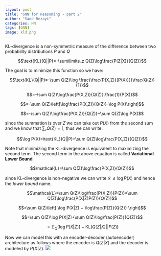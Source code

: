 ```yaml
---
layout: post
title: "GNN for Reasoning - part 2"
author: "Saed Rezayi"
categories: NN
tags: [GNN]
image: kld.png
---
```


KL-divergence is a non-symmetric measure of the difference between two probability distributions $P$ and $Q$

$$\text{KL}(Q||P)=-\sum\limits_z Q(Z)\log\frac{P(Z|X)}{Q(Z)}$$

The goal is to minimize this function so we have:

$$\text{KL}(Q||P)=-\sum Q(Z)\log \frac{\frac{P(X,Z)}{P(X)}}{\frac{Q(Z)}{1}}$$

$$=-\sum Q(Z)\log\frac{P(X,Z)}{Q(Z)}.\frac{1}{P(X)}$$

$$=-\sum Q(Z)\left[\log\frac{P(X,Z)}{Q(Z)}-\log P(X)\right]$$

$$=-\sum Q(Z)\log\frac{P(X,Z)}{Q(Z)}+\sum Q(Z)\log P(X)$$

since the summation is over $Z$ we can take out $P(X)$ from the second sum and we know that $\sum_z Q(Z)=1$, thus we can write:

$$\log P(X)=\text{KL}(Q||P)+\sum Q(Z)\log\frac{P(X,Z)}{Q(Z)}$$

Note that minimizing the KL-divergence is equivalent to maximizing the second term. The second term in the above equation is called **Variational Lower Bound**

$$\mathcal{L}=\sum Q(Z)\log\frac{P(X,Z)}{Q(Z)}$$

since KL-divergence is non-negative we can write $\mathcal{L}\leq\log P(X)$ and hence the *lower bound* name.

$$\mathcal{L}=\sum Q(Z)\log\frac{P(X,Z)}{P(Z)}=\sum Q(Z)\log\frac{P(X|Z)P(Z)}{Q(Z)}$$

$$=\sum Q(Z)\left[ \log P(X|Z) + \log\frac{P(Z)}{Q(Z)} \right]$$

$$=\sum Q(Z)\log P(X|Z)+\sum Q(Z)\log\frac{P(Z)}{Q(Z)}$$

$$=\mathbb{E}_{Q}\left[\log P(X|Z)\right]-\text{KL}(Q(Z|X)||P(Z))$$

Now we can model this with an encoder-decoder (autoencoder) architecture as follows where the encoder is $Q(Z|X)$ and the decoder is modeled by $P(X|Z)$. 
![](https://paper-attachments.dropbox.com/s_ACD8843D58A10AD799AE266302228E63B7692ABF84D737D63C8DB752F21F149B_1571720037783_Screenshot+from+2019-10-22+00-53-40.png)

